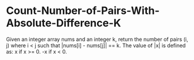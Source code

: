 # Count-Number-of-Pairs-With-Absolute-Difference-K
Given an integer array nums and an integer k, return the number of pairs (i, j) where i &lt; j such that |nums[i] - nums[j]| == k.  The value of |x| is defined as:  x if x >= 0. -x if x &lt; 0.  
